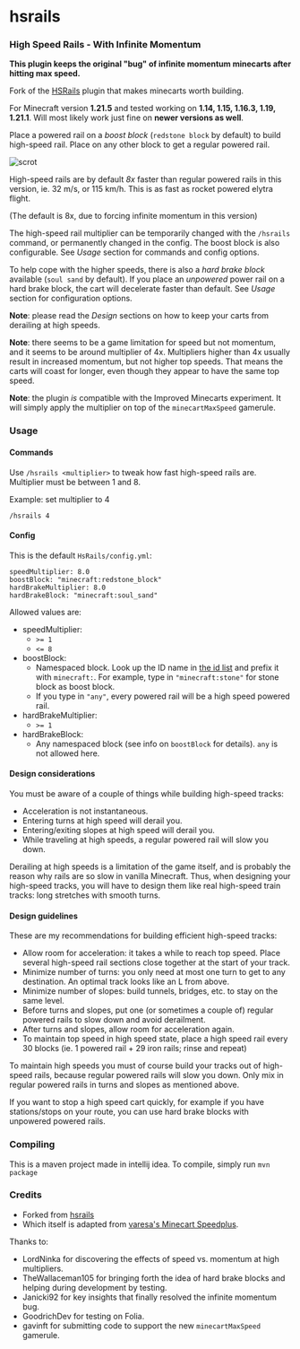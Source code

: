 # hsrails
### High Speed Rails - With Infinite Momentum
**This plugin keeps the original "bug" of infinite momentum minecarts after hitting max speed.**

Fork of the [HSRails](https://dev.bukkit.org/projects/hsrails) plugin that makes minecarts worth building.

For Minecraft version **1.21.5** and tested working on **1.14, 1.15, 1.16.3, 1.19, 1.21.1**. Will most likely work just fine on **newer versions as well**.

Place a powered rail on a _boost block_ (`redstone block` by default) to build high-speed rail. Place on any other block to get a regular powered rail.

![scrot](https://github.com/ergor/hsrails/blob/master/img/scrot.png)

High-speed rails are by default *8x* faster than regular powered rails in this version,
ie. 32 m/s, or 115 km/h. This is as fast as rocket powered elytra flight.

(The default is 8x, due to forcing infinite momentum in this version)

The high-speed rail multiplier can be temporarily changed with the `/hsrails` command, or permanently changed in the config. 
The boost block is also configurable. See _Usage_ section for commands and config options.

To help cope with the higher speeds, there is also a _hard brake block_ available (`soul sand` by default). If you place an
_unpowered_ power rail on a hard brake block, the cart will decelerate faster than default. See _Usage_ section 
for configuration options.

**Note**: please read the _Design_ sections on how to keep your carts from derailing at high speeds.

**Note**: there seems to be a game limitation for speed but not momentum, and it seems to be around multiplier of 4x.
Multipliers higher than 4x usually result in increased momentum, but not higher top speeds. 
That means the carts will coast for longer, even though they appear to have the same top speed.

**Note**: the plugin _is_ compatible with the Improved Minecarts experiment. It will simply apply the multiplier on 
top of the `minecartMaxSpeed` gamerule.

### Usage

#### Commands

Use `/hsrails <multiplier>` to tweak how fast high-speed rails are.
Multiplier must be between 1 and 8.

Example: set multiplier to 4
```
/hsrails 4
```

#### Config

This is the default `HsRails/config.yml`:

```
speedMultiplier: 8.0
boostBlock: "minecraft:redstone_block"
hardBrakeMultiplier: 8.0
hardBrakeBlock: "minecraft:soul_sand"
```

Allowed values are:

- speedMultiplier:
    - `>= 1`
    - `<= 8`
- boostBlock:
    - Namespaced block. Look up the ID name in [the id list](https://www.minecraftinfo.com/idnamelist.htm) 
      and prefix it with `minecraft:`. For example, type in `"minecraft:stone"` for stone block as boost block.
    - If you type in `"any"`, every powered rail will be a high speed powered rail.
- hardBrakeMultiplier:
  - `>= 1`
- hardBrakeBlock:
  - Any namespaced block (see info on `boostBlock` for details). `any` is not allowed here.

#### Design considerations

You must be aware of a couple of things while building high-speed tracks:

- Acceleration is not instantaneous.
- Entering turns at high speed will derail you.
- Entering/exiting slopes at high speed will derail you.
- While traveling at high speeds, a regular powered rail will slow you down.

Derailing at high speeds is a limitation of the game itself, and is probably the reason why rails are so slow in vanilla Minecraft. Thus, when designing your high-speed tracks, you will have to design them like real high-speed train tracks: long stretches with smooth turns.

#### Design guidelines

These are my recommendations for building efficient high-speed tracks:

- Allow room for acceleration: it takes a while to reach top speed. Place several high-speed rail sections close together at the start of your track.
- Minimize number of turns: you only need at most one turn to get to any destination. An optimal track looks like an L from above.
- Minimize number of slopes: build tunnels, bridges, etc. to stay on the same level.
- Before turns and slopes, put one (or sometimes a couple of) regular powered rails to slow down and avoid derailment.
- After turns and slopes, allow room for acceleration again.
- To maintain top speed in high speed state, place a high speed rail every 30 blocks (ie. 1 powered rail + 29 iron rails; rinse and repeat)

To maintain high speeds you must of course build your tracks out of high-speed rails, because regular powered rails will slow you down. Only mix in regular powered rails in turns and slopes as mentioned above.

If you want to stop a high speed cart quickly, for example if you have stations/stops on your route,
you can use hard brake blocks with unpowered powered rails.

### Compiling
This is a maven project made in intellij idea.
To compile, simply run `mvn package`


### Credits
- Forked from [hsrails](https://dev.bukkit.org/projects/hsrails)
- Which itself is adapted from [varesa's Minecart Speedplus](https://github.com/varesa/Minecart_speedplus).

Thanks to:
- LordNinka for discovering the effects of speed vs. momentum at high multipliers.
- TheWallaceman105 for bringing forth the idea of hard brake blocks and helping during development by testing.
- Janicki92 for key insights that finally resolved the infinite momentum bug.
- GoodrichDev for testing on Folia.
- gavinft for submitting code to support the new `minecartMaxSpeed` gamerule.
